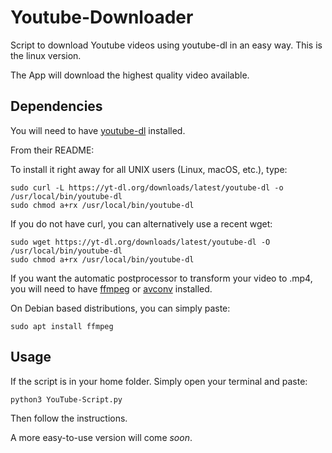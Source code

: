 # Youtube-Downloader
Script to download Youtube videos using youtube-dl in an easy way. This is the linux version.

The App will download the highest quality video available.

## Dependencies
You will need to have [youtube-dl](https://github.com/ytdl-org/youtube-dl) installed.

From their README:

To install it right away for all UNIX users (Linux, macOS, etc.), type:

```
sudo curl -L https://yt-dl.org/downloads/latest/youtube-dl -o /usr/local/bin/youtube-dl
sudo chmod a+rx /usr/local/bin/youtube-dl
```

If you do not have curl, you can alternatively use a recent wget:

```
sudo wget https://yt-dl.org/downloads/latest/youtube-dl -O /usr/local/bin/youtube-dl
sudo chmod a+rx /usr/local/bin/youtube-dl
```

If you want the automatic postprocessor to transform your video to .mp4, you will need to have [ffmpeg](https://github.com/FFmpeg/FFmpeg) or [avconv](https://github.com/libav/libav) installed.

On Debian based distributions, you can simply paste:

```
sudo apt install ffmpeg
```

## Usage
If the script is in your home folder. Simply open your terminal and paste:

```
python3 YouTube-Script.py
```

Then follow the instructions.



A more easy-to-use version will come *soon*.
